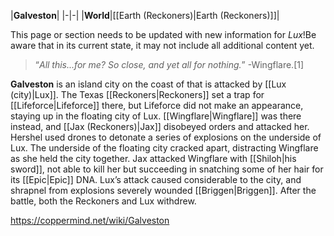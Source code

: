 |**Galveston**|
|-|-|
|**World**|[[Earth (Reckoners)\|Earth (Reckoners)]]|

This page or section needs to be updated with new information for *Lux*!Be aware that in its current state, it may not include all additional content yet.

>“*All this...for me? So close, and yet all for nothing.*”
\-Wingflare.[1]


**Galveston** is an island city on the coast of  that is attacked by [[Lux (city)\|Lux]]. The Texas [[Reckoners\|Reckoners]] set a trap for [[Lifeforce\|Lifeforce]] there, but Lifeforce did not make an appearance, staying up in the floating city of Lux. [[Wingflare\|Wingflare]] was there instead, and [[Jax (Reckoners)\|Jax]] disobeyed orders and attacked her. Hershel used drones to detonate a series of explosions on the underside of Lux. The underside of the floating city cracked apart, distracting Wingflare as she held the city together. Jax attacked Wingflare with [[Shiloh\|his sword]], not able to kill her but succeeding in snatching some of her hair for its [[Epic\|Epic]] DNA.
Lux’s attack caused considerable to the city, and shrapnel from explosions severely wounded [[Briggen\|Briggen]]. After the battle, both the Reckoners and Lux withdrew.



https://coppermind.net/wiki/Galveston